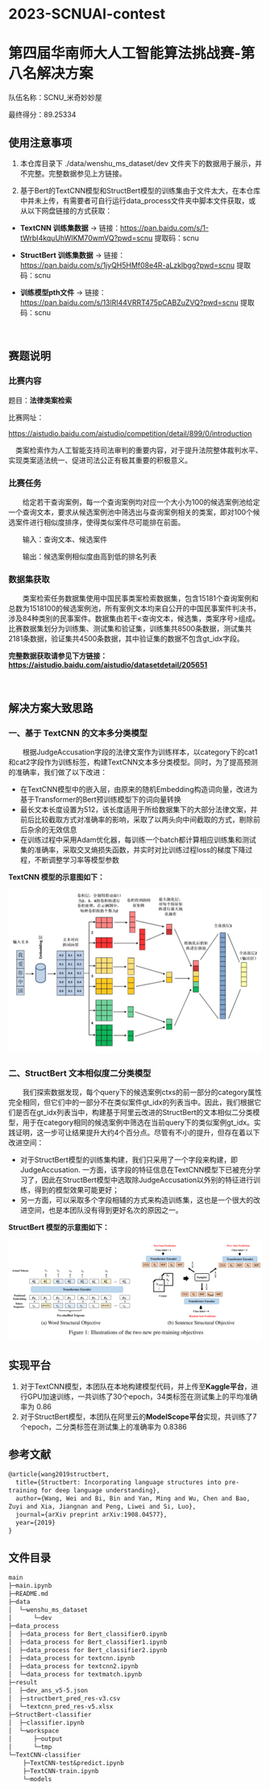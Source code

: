 # 2023-SCNUAI-contest
第四届华南师大人工智能算法挑战赛-第八名解决方案
=====

队伍名称：SCNU_米奇妙妙屋

最终得分：89.25334

## 使用注意事项
1. 本仓库目录下 ./data/wenshu_ms_dataset/dev 文件夹下的数据用于展示，并不完整。完整数据参见上方链接。

2. 基于Bert的TextCNN模型和StructBert模型的训练集由于文件太大，在本仓库中并未上传，有需要者可自行运行data_process文件夹中脚本文件获取，或从以下网盘链接的方式获取：

- **TextCNN 训练集数据** -> 链接：https://pan.baidu.com/s/1-tWrbI4kquUhWIKM70wmVQ?pwd=scnu 提取码：scnu 

- **StructBert 训练集数据** -> 链接：https://pan.baidu.com/s/1jyQH5HMf08e4R-aLzklbgg?pwd=scnu 提取码：scnu 

- **训练模型pth文件** -> 链接：https://pan.baidu.com/s/13lRI44VRRT475pCABZuZVQ?pwd=scnu 提取码：scnu 

<br>

## 赛题说明
### 比赛内容

题目：**法律类案检索**

比赛网址：

https://aistudio.baidu.com/aistudio/competition/detail/899/0/introduction 


&ensp;&ensp;类案检索作为人工智能支持司法审判的重要内容，对于提升法院整体裁判水平、实现类案适法统一、促进司法公正有极其重要的积极意义。


### 比赛任务

&emsp;&emsp;给定若干查询案例，每一个查询案例均对应一个大小为100的候选案例池给定一个查询文本，要求从候选案例池中筛选出与查询案例相关的类案，即对100个候选案件进行相似度排序，使得类似案件尽可能排在前面。

&emsp;&emsp;输入：查询文本、候选案件

&emsp;&emsp;输出：候选案例相似度由高到低的排名列表

### 数据集获取
&emsp;&emsp;类案检索任务数据集使用中国民事类案检索数据集，包含15181个查询案例和总数为1518100的候选案例池，所有案例文本均来自公开的中国民事案件判决书，涉及84种类别的民事案件。数据集由若干<查询文本，候选集，类案序号>组成。比赛数据集划分为训练集、测试集和验证集，训练集共8500条数据，测试集共2181条数据，验证集共4500条数据，其中验证集的数据不包含gt_idx字段。

**完整数据获取请参见下方链接：https://aistudio.baidu.com/aistudio/datasetdetail/205651**

<br>

## 解决方案大致思路

### 一、基于 TextCNN 的文本多分类模型
&emsp;&emsp;根据JudgeAccusation字段的法律文案作为训练样本，以category下的cat1和cat2字段作为训练标签，构建TextCNN文本多分类模型。同时，为了提高预测的准确率，我们做了以下改进：
* 在TextCNN模型中的嵌入层，由原来的随机Embedding构造词向量，改进为基于Transformer的Bert预训练模型下的词向量转换
* 最长文本长度设置为512，该长度适用于所给数据集下的大部分法律文案，并前后比较截取方式对准确率的影响，采取了以两头向中间截取的方式，剔除前后杂余的无效信息
* 在训练过程中采用Adam优化器，每训练一个batch都计算相应训练集和测试集的准确率，采取交叉熵损失函数，并实时对比训练过程loss的梯度下降过程，不断调整学习率等模型参数

**TextCNN 模型的示意图如下：**

![TextCNN](./TextCNN-classifier/TextCNN-model.png)


### 二、StructBert 文本相似度二分类模型
&emsp;&emsp;我们探索数据发现，每个query下的候选案例ctxs的前一部分的category属性完全相同，但它们中的一部分不在类似案件gt_idx的列表当中。因此，我们根据它们是否在gt_idx列表当中，构建基于阿里云改进的StructBert的文本相似二分类模型，用于在category相同的候选案例中筛选在当前query下的类似案例gt_idx。实践证明，这一步可让结果提升大约4个百分点。尽管有不小的提升，但存在着以下改进空间：
* 对于StructBert模型的训练集构建，我们只采用了一个字段来构建，即JudgeAccusation. 一方面，该字段的特征信息在TextCNN模型下已被充分学习了，因此在StructBert模型中选取除JudgeAccusation以外别的特征进行训练，得到的模型效果可能更好；
* 另一方面，可以采取多个字段相辅的方式来构造训练集，这也是一个很大的改进空间，也是本团队没有得到更好名次的原因之一。

**StructBert 模型的示意图如下：**

![StructBert](./StructBert-classifier/StructBert-Model.png)

## 实现平台
1. 对于TextCNN模型，本团队在本地构建模型代码，并上传至**Kaggle平台**，进行GPU加速训练，一共训练了30个epoch，34类标签在测试集上的平均准确率为 0.86
2. 对于StructBert模型，本团队在阿里云的**ModelScope平台**实现，共训练了7个epoch，二分类标签在测试集上的准确率为 0.8386

## 参考文献
```
@article{wang2019structbert,
  title={Structbert: Incorporating language structures into pre-training for deep language understanding},
  author={Wang, Wei and Bi, Bin and Yan, Ming and Wu, Chen and Bao, Zuyi and Xia, Jiangnan and Peng, Liwei and Si, Luo},
  journal={arXiv preprint arXiv:1908.04577},
  year={2019}
}
```

## 文件目录

```
main
├─main.ipynb
├─README.md
├─data
│  └─wenshu_ms_dataset
│      └─dev
├─data_process
│  ├─data_process for Bert_classifier0.ipynb
│  ├─data_process for Bert_classifier1.ipynb
│  ├─data_process for Bert_classifier2.ipynb
│  ├─data_process for textcnn.ipynb
│  ├─data_process for textcnn2.ipynb
│  └─data_process for textmatch.ipynb
├─result
│  ├─dev_ans_v5-5.json
│  ├─structbert_pred_res-v3.csv
│  └─textcnn_pred_res-v5.xlsx
├─StructBert-classifier
│  ├─classifier.ipynb
│  └─workspace
│      ├─output
│      └─tmp
└─TextCNN-classifier
    ├─TextCNN-test&predict.ipynb
    ├─TextCNN-train.ipynb
    └─models
```

